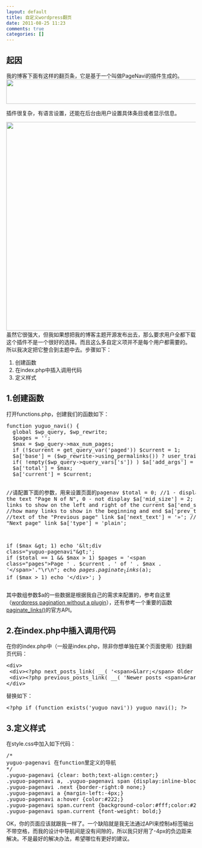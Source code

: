 ```yaml
---
layout: default
title: 自定义wordpress翻页
date: 2011-08-25 11:23
comments: true
categories: []
---
```

<h2>起因</h2>
我的博客下面有这样的翻页条，它是基于一个叫做PageNavi的插件生成的。

<img class="aligncenter size-full wp-image-864" title="pagenav_1" src="http://yuguo.us/files/2011/08/pagenav_1.png" alt="" width="541" height="65" />

插件很复杂，有语言设置，还能在后台由用户设置具体条目或者显示信息。

 <a href="http://yuguo.us/files/2011/08/pagenav_2.png"><img class="aligncenter size-full wp-image-865" title="pagenav_2" src="http://yuguo.us/files/2011/08/pagenav_2.png" alt="" width="554" height="554" /></a>虽然它很强大，但我如果想把我的博客主题开源发布出去，那么要求用户全都下载这个插件不是一个很好的选择。而且这么多自定义项并不是每个用户都需要的。 所以我决定把它整合到主题中去。步骤如下：
<ol>
	<li>创建函数</li>
	<li>在index.php中插入调用代码</li>
	<li>定义样式</li>
</ol>
<h2>1.创建函数</h2>
打开functions.php，创建我们的函数如下：
<pre>function yuguo_navi() {
  global $wp_query, $wp_rewrite;
  $pages = '';
  $max = $wp_query-&gt;max_num_pages;
  if (!$current = get_query_var('paged')) $current = 1;
  $a['base'] = ($wp_rewrite-&gt;using_permalinks()) ? user_trailingslashit( trailingslashit( remove_query_arg( 's', get_pagenum_link( 1 ) ) ) . 'page/%#%/', 'paged' ) : @add_query_arg('paged','%#%');
  if( !empty($wp_query-&gt;query_vars['s']) ) $a['add_args'] = array( 's' =&gt; get_query_var( 's' ) );
  $a['total'] = $max;
  $a['current'] = $current;

  //请配置下面的参数，用来设置页面的pagenav
  $total = 0; //1 - display the text "Page N of N", 0 - not display
  $a['mid_size'] = 2; //how many links to show on the left and right of the current
  $a['end_size'] = 1; //how many links to show in the beginning and end
  $a['prev_text'] = '«'; //text of the "Previous page" link
  $a['next_text'] = '»'; //text of the "Next page" link
  $a['type'] = 'plain';

  if ($max &gt; 1) echo '&lt;div class="yuguo-pagenavi"&gt;';
  if ($total == 1 &amp;&amp; $max &gt; 1) $pages = '&lt;span class="pages"&gt;Page ' . $current . ' of ' . $max . '&lt;/span&gt;'."\r\n";
  echo $pages . paginate_links($a);
  if ($max &gt; 1) echo '&lt;/div&gt;';
}</pre>
其中数组参数$a的一些数据是根据我自己的需求来配置的，参考自这里（<a href="http://dimox.net/wordpress-pagination-without-a-plugin-wp-pagenavi-alternative/">wordpress pagination without a plugin</a>），还有参考一个重要的函数<a href="http://codex.wordpress.org/Function_Reference/paginate_links">paginate_links()</a>的官方API。
<h2>2.在index.php中插入调用代码</h2>
在你的index.php中（一般是index.php，除非你想单独在某个页面使用）找到翻页代码：
<pre>&lt;div&gt;
 &lt;div&gt;&lt;?php next_posts_link( __( '&lt;span&gt;&amp;larr;&lt;/span&gt; Older posts', 'twentyten' ) ); ?&gt;&lt;/div&gt;
 &lt;div&gt;&lt;?php previous_posts_link( __( 'Newer posts &lt;span&gt;&amp;rarr;&lt;/span&gt;', 'twentyten' ) ); ?&gt;&lt;/div&gt;
&lt;/div&gt;</pre>
替换如下：
<pre>&lt;?php if (function_exists('yuguo_navi')) yuguo_navi(); ?&gt;</pre>
<h2>3.定义样式</h2>
在style.css中加入如下代码：
<pre>/*
yuguo-pagenavi 在function里定义的导航
*/
.yuguo-pagenavi {clear: both;text-align:center;}
.yuguo-pagenavi a, .yuguo-pagenavi span {display:inline-block;*display:inline;zoom:1;text-decoration: none;text-align:center;width:60px;color:#999;font-weight:bold;border-right:1px solid #bbb;}
.yuguo-pagenavi .next {border-right:0 none;}
.yuguo-pagenavi a {margin-left:-4px;}
.yuguo-pagenavi a:hover {color:#222;}
.yuguo-pagenavi span.current {background-color:#fff;color:#222;}
.yuguo-pagenavi span.current {font-weight: bold;}</pre>
OK，你的页面应该就跟我一样了。一个缺陷就是我无法通过API来控制a标签输出不带空格，而我的设计中导航间是没有间隙的，所以我只好用了-4px的负边距来解决。不是最好的解决办法，希望哪位有更好的建议。
